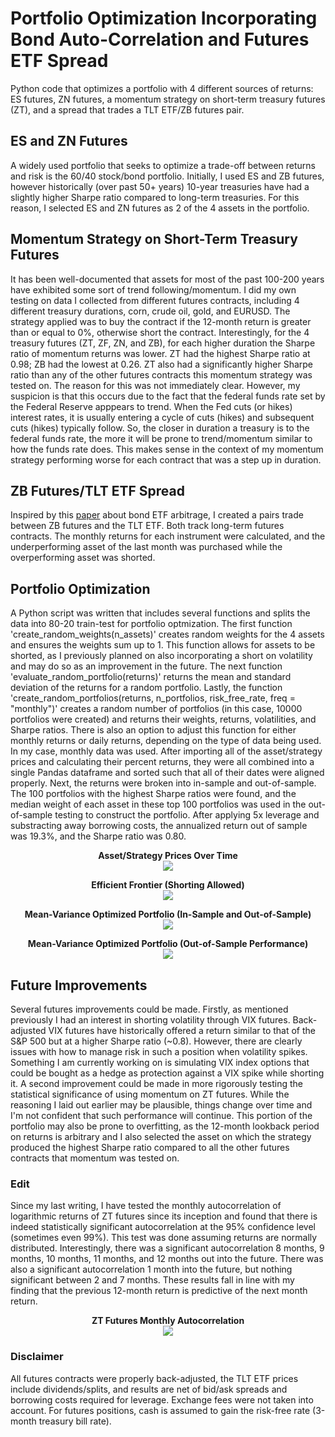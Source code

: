 # Portfolio Optimization Incorporating Bond Auto-Correlation and Futures ETF Spread
Python code that optimizes a portfolio with 4 different sources of returns: ES futures, ZN futures, a momentum strategy on short-term treasury futures (ZT), and a spread that trades a TLT ETF/ZB futures pair.

## ES and ZN Futures
A widely used portfolio that seeks to optimize a trade-off between returns and risk is the 60/40 stock/bond portfolio. Initially, I used ES and ZB futures, however historically (over past 50+ years) 10-year treasuries have had a slightly higher Sharpe ratio compared to long-term treasuries. For this reason, I selected ES and ZN futures as 2 of the 4 assets in the portfolio.

## Momentum Strategy on Short-Term Treasury Futures
It has been well-documented that assets for most of the past 100-200 years have exhibited some sort of trend following/momentum. I did my own testing on data I collected from different futures contracts, including 4 different treasury durations, corn, crude oil, gold, and EURUSD. The strategy applied was to buy the contract if the 12-month return is greater than or equal to 0%, otherwise short the contract. Interestingly, for the 4 treasury futures (ZT, ZF, ZN, and ZB), for each higher duration the Sharpe ratio of momentum returns was lower. ZT had the highest Sharpe ratio at 0.98; ZB had the lowest at 0.26. ZT also had a significantly higher Sharpe ratio than any of the other futures contracts this momentum strategy was tested on. The reason for this was not immediately clear. However, my suspicion is that this occurs due to the fact that the federal funds rate set by the Federal Reserve apppears to trend. When the Fed cuts (or hikes) interest rates, it is usually entering a cycle of cuts (hikes) and subsequent cuts (hikes) typically follow. So, the closer in duration a treasury is to the federal funds rate, the more it will be prone to trend/momentum similar to how the funds rate does. This makes sense in the context of my momentum strategy performing worse for each contract that was a step up in duration.

## ZB Futures/TLT ETF Spread
Inspired by this [paper](https://www.bis.org/publ/qtrpdf/r_qt2103d.pdf) about bond ETF arbitrage, I created a pairs trade between ZB futures and the TLT ETF. Both track long-term futures contracts. The monthly returns for each instrument were calculated, and the underperforming asset of the last month was purchased while the overperforming asset was shorted.

## Portfolio Optimization
A Python script was written that includes several functions and splits the data into 80-20 train-test for portfolio optmization. The first function 'create_random_weights(n_assets)' creates random weights for the 4 assets and ensures the weights sum up to 1. This function allows for assets to be shorted, as I previously planned on also incorporating a short on volatility and may do so as an improvement in the future. The next function 'evaluate_random_portfolio(returns)' returns the mean and standard deviation of the returns for a random portfolio. Lastly, the function 'create_random_portfolios(returns, n_portfolios, risk_free_rate, freq = "monthly")' creates a random number of portfolios (in this case, 10000 portfolios were created) and returns their weights, returns, volatilities, and Sharpe ratios. There is also an option to adjust this function for either monthly returns or daily returns, depending on the type of data being used. In my case, monthly data was used. 
After importing all of the asset/strategy prices and calculating their percent returns, they were all combined into a single Pandas dataframe and sorted such that all of their dates were aligned properly. Next, the returns were broken into in-sample and out-of-sample. The 100 portfolios with the highest Sharpe ratios were found, and the median weight of each asset in these top 100 portfolios was used in the out-of-sample testing to construct the portfolio. After applying 5x leverage and substracting away borrowing costs, the annualized return out of sample was 19.3%, and the Sharpe ratio was 0.80.

<p align="center">
  <strong>Asset/Strategy Prices Over Time</strong><br>
  <img src="https://github.com/WillBedoya/Portfolio-Optimization-Incorporating-Momentum-and-Futures-ETF-Spread/assets/80056170/042a30a8-178e-4ad4-8853-5af710e70934">
</p>

<p align="center">
  <strong>Efficient Frontier (Shorting Allowed)</strong><br>
  <img src="https://github.com/WillBedoya/Portfolio-Optimization-Incorporating-Momentum-and-Futures-ETF-Spread/assets/80056170/d131e2ba-9164-4fe4-a6ca-b2bb3d84d14b">
</p>

<p align="center">
  <strong>Mean-Variance Optimized Portfolio (In-Sample and Out-of-Sample)</strong><br>
  <img src="https://github.com/WillBedoya/Portfolio-Optimization-Incorporating-Momentum-and-Futures-ETF-Spread/assets/80056170/6995ede0-b69e-4e29-a5e3-1ba7666a2faa">
</p>


<p align="center">
  <strong>Mean-Variance Optimized Portfolio (Out-of-Sample Performance)</strong><br>
  <img src="https://github.com/WillBedoya/Portfolio-Optimization-Incorporating-Momentum-and-Futures-ETF-Spread/assets/80056170/d897d888-ff98-4f63-8d84-0f8dac1674e6">
</p>


## Future Improvements
Several futures improvements could be made. Firstly, as mentioned previously I had an interest in shorting volatility through VIX futures. Back-adjusted VIX futures have historically offered a return similar to that of the S&P 500 but at a higher Sharpe ratio (~0.8). However, there are clearly issues with how to manage risk in such a position when volatility spikes. Something I am currently working on is simulating VIX index options that could be bought as a hedge as protection against a VIX spike while shorting it. A second improvement could be made in more rigorously testing the statistical significance of using momentum on ZT futures. While the reasoning I laid out earlier may be plausible, things change over time and I'm not confident that such performance will continue. This portion of the portfolio may also be prone to overfitting, as the 12-month lookback period on returns is arbitrary and I also selected the asset on which the strategy produced the highest Sharpe ratio compared to all the other futures contracts that momentum was tested on.

### Edit
Since my last writing, I have tested the monthly autocorrelation of logarithmic returns of ZT futures since its inception and found that there is indeed statistically significant autocorrelation at the 95% confidence level (sometimes even 99%). This test was done assuming returns are normally distributed. Interestingly, there was a significant autocorrelation 8 months, 9 months, 10 months, 11 months, and 12 months out into the future. There was also a significant autocorrelation 1 month into the future, but nothing significant between 2 and 7 months. These results fall in line with my finding that the previous 12-month return is predictive of the next month return.

<p align="center">
  <strong>ZT Futures Monthly Autocorrelation</strong><br>
  <img src="https://github.com/WillBedoya/Portfolio-Optimization-Incorporating-Momentum-and-Futures-ETF-Spread/assets/80056170/8304bed2-f403-4efe-adcf-b7e0040e27ed">
</p>

### Disclaimer
All futures contracts were properly back-adjusted, the TLT ETF prices include dividends/splits, and results are net of bid/ask spreads and borrowing costs required for leverage. Exchange fees were not taken into account. For futures positions, cash is assumed to gain the risk-free rate (3-month treasury bill rate).
